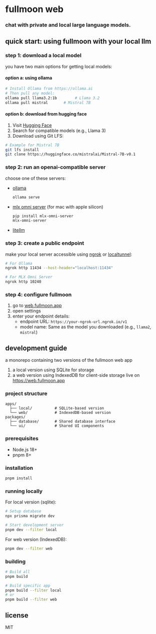 # fullmoon web

### chat with private and local large language models.

## quick start: using fullmoon with your local llm

### step 1: download a local model

you have two main options for getting local models:

#### option a: using ollama

```bash
# Install Ollama from https://ollama.ai
# Then pull any model:
ollama pull llama3.2:1b        # Llama 3.2
ollama pull mistral       # Mistral 7B

```

#### option b: download from hugging face

1. Visit [Hugging Face](https://huggingface.co/models)
2. Search for compatible models (e.g., Llama 3)
3. Download using Git LFS:

```bash
# Example for Mistral 7B
git lfs install
git clone https://huggingface.co/mistralai/Mistral-7B-v0.1
```

### step 2: run an openai-compatible server

choose one of these servers:

- [ollama](https://ollama.ai/)

  ```bash
  ollama serve
  ```

- [mlx omni server](https://github.com/ml-explore/mlx-examples/tree/main/llms/mlx-omni) (for mac with apple silicon)

  ```bash
  pip install mlx-omni-server
  mlx-omni-server
  ```

- [litellm](https://github.com/BerriAI/litellm)

### step 3: create a public endpoint

make your local server accessible using [ngrok](https://ngrok.com/) or [localtunnel](https://localtunnel.me):

```bash
# For Ollama
ngrok http 11434 --host-header="localhost:11434"

# For MLX Omni Server
ngrok http 10240
```

### step 4: configure fullmoon

1. go to [web.fullmoon.app](https://web.fullmoon.app)
2. open settings
3. enter your endpoint details:
   - endpoint URL: `https://your-ngrok-url.ngrok.io/v1`
   - model name: Same as the model you downloaded (e.g., `llama2`, `mistral`)

## development guide

a monorepo containing two versions of the fullmoon web app

1. a local version using SQLite for storage
2. a web version using IndexedDB for client-side storage live on https://web.fullmoon.app

### project structure

```
apps/
  ├── local/          # SQLite-based version
  └── web/            # IndexedDB-based version
packages/
  ├── database/       # Shared database interface
  └── ui/             # Shared UI components
```

### prerequisites

- Node.js 18+
- pnpm 8+

### installation

```bash
pnpm install
```

### running locally

For local version (sqlite):

```bash
# Setup database
npx prisma migrate dev

# Start development server
pnpm dev --filter local
```

For web version (IndexedDB):

```bash
pnpm dev --filter web
```

### building

```bash
# Build all
pnpm build

# Build specific app
pnpm build --filter local
# or
pnpm build --filter web
```

## license

MIT
